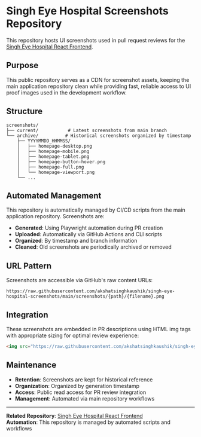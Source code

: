 # Singh Eye Hospital Screenshots Repository

This repository hosts UI screenshots used in pull request reviews for the [Singh Eye Hospital React Frontend](https://github.com/akshatsinghkaushik/singh-eye-hospital-react).

## Purpose

This public repository serves as a CDN for screenshot assets, keeping the main application repository clean while providing fast, reliable access to UI proof images used in the development workflow.

## Structure

```
screenshots/
├── current/           # Latest screenshots from main branch
└── archive/          # Historical screenshots organized by timestamp
    ├── YYYYMMDD_HHMMSS/
    │   ├── homepage-desktop.png
    │   ├── homepage-mobile.png
    │   ├── homepage-tablet.png
    │   ├── homepage-button-hover.png
    │   ├── homepage-full.png
    │   └── homepage-viewport.png
    └── ...
```

## Automated Management

This repository is automatically managed by CI/CD scripts from the main application repository. Screenshots are:

- **Generated**: Using Playwright automation during PR creation
- **Uploaded**: Automatically via GitHub Actions and CLI scripts
- **Organized**: By timestamp and branch information
- **Cleaned**: Old screenshots are periodically archived or removed

## URL Pattern

Screenshots are accessible via GitHub's raw content URLs:

```
https://raw.githubusercontent.com/akshatsinghkaushik/singh-eye-hospital-screenshots/main/screenshots/{path}/{filename}.png
```

## Integration

These screenshots are embedded in PR descriptions using HTML img tags with appropriate sizing for optimal review experience:

```html
<img src="https://raw.githubusercontent.com/akshatsinghkaushik/singh-eye-hospital-screenshots/main/screenshots/archive/YYYYMMDD_HHMMSS/homepage-desktop.png" alt="Desktop View" width="600" />
```

## Maintenance

- **Retention**: Screenshots are kept for historical reference
- **Organization**: Organized by generation timestamp
- **Access**: Public read access for PR review integration
- **Management**: Automated via main repository workflows

---

**Related Repository**: [Singh Eye Hospital React Frontend](https://github.com/akshatsinghkaushik/singh-eye-hospital-react)  
**Automation**: This repository is managed by automated scripts and workflows
